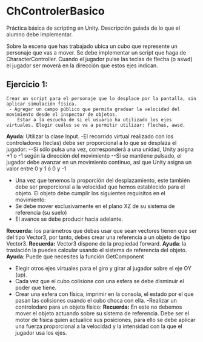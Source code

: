 # ChControlerBasico
Práctica básica de scripting en Unity. Descripción guiada de lo que el alumno debe implementar.

Sobre la escena que has trabajado ubica un cubo que represente un personaje que vas a mover. Se debe implementar un script que haga de CharacterController. Cuando el jugador pulse las teclas de flecha (o aswd) el jugador ser moverá en la dirección que estos ejes indican.

## Ejercicio 1: 
    Crear un script para el personaje que lo desplace por la pantalla, sin aplicar simulación física.
     - Agregar un campo público que permita graduar la velocidad del movimiento desde el inspector de objetos.
        Estar a la escucha de si el usuario ha utilizado los ejes virtuales. Elegir cuáles se va a permitir utilizar: flechas, awsd.

**Ayuda**: Utilizar la clase Input.
-El recorrido virtual realizado con los controladores (teclas) debe ser proporcional a lo que se desplaza el jugador:
 --Si sólo pulsa una vez, corresponderá a una unidad, Unity asigna +1 o -1 según la dirección del movimiento
 --Si se mantiene pulsado, el jugador debe avanzar en un movimiento continuo, así que Unity asigna un valor entre 0 y 1 ó 0 y -1
 - Una vez que tenemos la proporción del desplazamiento, este también debe ser proporcional a la velocidad que hemos establecido para el objeto. El objeto debe cumplir los siguientes requisitos en el movimiento:
 - Se debe mover exclusivamente en el plano XZ de su sistema de referencia (su suelo)
  - El avance se debe producir hacia adelante.

**Recuerda:** los parámetros que debas usar que sean vectores tienen que ser del tipo Vector3, por tanto, debes crear una referencia a un objeto de tipo Vector3. 
**Recuerda:** Vector3 dispone de la propiedad forward. 
**Ayuda**: la traslación la puedes calcular usando el sistema de referencia del objeto. 
**Ayuda**: Puede que necesites la función GetComponent 
- Elegir otros ejes virtuales para el giro y girar al jugador sobre el eje OY (up). 
- Cada vez que el cubo colisione con una esfera se debe disminuir el poder que tiene. 
- Crear una esfera con física, imprimir en la consola, el estado por el que pasan las colisiones cuando el cubo choca con ella. 
-Realizar un controlodaro para un objeto físico: 
**Recuerda:** En este no debemos mover el objeto actuando sobre su sistema de referencia. Debe ser el motor de física quien actualice sus posiciones, para ello se debe aplicar una fuerza proporcional a la velocidad y la intensidad con la que el jugador usa los ejes.
